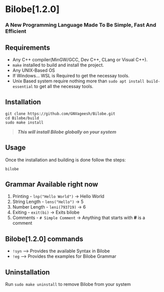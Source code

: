 # **Bilobe[1.2.0]**
### A New Programming Language Made To Be Simple, Fast And Efficient

## Requirements
 - Any C++ compiler(MinGW/GCC, Dev C++, CLang or Visual C++).
 - `make` installed to build and install the project.
 - Any UNIX-Based OS
 - If Windows... WSL is Required to get the necessay tools.
 - Unix Based system require nothing more than `sudo apt install build-essential` to get all the necessay tools.

## Installation

`git clone https://github.com/GNVageesh/Bilobe.git` <br>
`cd Bilobe/build` <br>
`sudo make install`

> **_This will install Bilobe globally on your system_**

## Usage

Once the installation and building is done follow the steps:

`bilobe`


## Grammar Available right now

1. Printing - `lnp("Hello World")` -> Hello World
2. String Length - `lens("Hello")` -> 5
3. Number Length - `leni(793719)` -> 6
4. Exiting - `exit(bi)` -> Exits bilobe
5. Comments - `# Simple Comment` -> Anything that starts with **#** is a comment

## Bilobe[1.2.0] commands

 - `!syn` --> Provides the available Syntax in Bilobe
 - `!eg` --> Provides the examples for Bilobe Grammar

## Uninstallation

Run `sudo make uninstall` to remove Bilobe from your system



